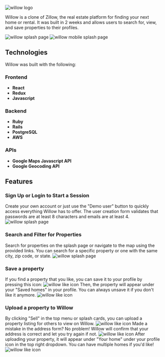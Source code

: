
![willow logo](https://i.imgur.com/XWQTEA8.png)

Willow is a clone of Zillow, the real estate platform for finding your next home or rental. It was built in 2 weeks and allows users to search for, view, and save properties to their profiles.

![willow splash page](https://i.imgur.com/WW1RCSj.jpeg)
![willow mobile splash page](https://i.imgur.com/ec2dOLT.png)


## Technologies

Willow was built with the following:

### Frontend
* __React__
* __Redux__
* __Javascript__

### Backend
* __Ruby__
* __Rails__
* __PostgreSQL__
* __AWS__

### APIs
* __Google Maps Javascript API__
* __Google Geocoding API__

## Features

### Sign Up or Login to Start a Session
Create your own account or just use the "Demo user" button to quickly access everything Willow has to offer. The user creation form validates that passwords are at least 8 characters and emails are at least 4.
![willow splash page](https://i.imgur.com/6b0j99l.png)

### Search and Filter for Properties
Search for properties on the splash page or navigate to the map using the provided links. You can search for a specific property or one with the same city, zip code, or state.
![willow splash page](https://i.imgur.com/d4xAXuT.jpeg)

### Save a property
If you find a property that you like, you can save it to your profile by pressing this icon:
![willow like icon](https://i.imgur.com/TcvA9TO.png)
Then, the property will appear under your "Saved homes" in your profile. You can always unsave it if you don't like it anymore.
![willow like icon](https://i.imgur.com/gS1ztd9.png)

### Upload a property to Willow
By clicking "Sell" in the top menu or splash cards, you can upload a property listing for others to view on Willow.
![willow like icon](https://i.imgur.com/C68Wckm.png)
Made a mistake in the address form? No problem! Willow will confirm that your address is correct and let you try again if not.
![willow like icon](https://i.imgur.com/yblhjQN.png)
After uploading your property, it will appear under "Your home" under your profile icon in the top right dropdown. You can have multiple homes if you'd like!
![willow like icon](https://i.imgur.com/1XXh7e9.png)